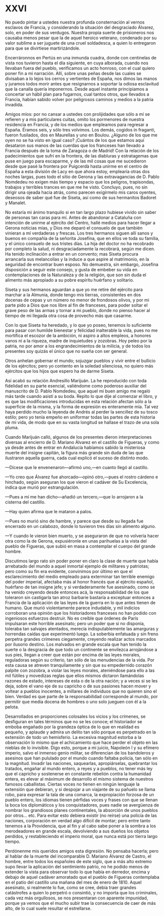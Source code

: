 # XXVI

No puedo pintar a ustedes nuestra profunda consternación al vernos esclavos de
Francia, y considerando la situación del desgraciado Álvarez, solo, en poder de
sus verdugos. Nuestra propia suerte de prisioneros nos causaba menos pesar que
la de aquel heroico veterano, condenado por su valor sublime a ser juguete de
una cruel soldadesca, a quien lo entregaron para que se divirtiese
martirizándole.

Encerráronnos en Pertús en una inmunda cuadra, donde con centinelas de vista
nos tuvieron hasta el día siguiente, en cuya alborada, cuando nos llevaban
fuera del pueblo, verificamos un acto honroso, con el cual quiero poner fin
a mi narración. Allí, sobre unas peñas desde las cuales se divisaban a lo lejos
los cerros y vertientes de España, nos dimos las manos y juramos todos morir
antes que resignarnos a soportar la odiosa esclavitud que la canalla quería
imponernos. Desde aquel instante principiamos a concertar un hábil plan para
fugarnos, cual tantos otros, que llevados a Francia, habían sabido volver por
peligrosos caminos y medios a la patria invadida.

Amigos míos: por no cansar a ustedes con prolijidades que sólo a mí se refieren
y a mis particulares cuitas, omito los pormenores de nuestra residencia en
Francia, y de los medios que empleamos para regresar a España. Éramos seis,
y sólo tres volvimos. Los demás, cogidos in fraganti, fueron fusilados, dos en
Maurellas y uno en Boulou. ¿Alguno de los que me oyen no se ha visto en igual
caso? ¡Cuántos de los que estamos aquí desataron sus manos de las cuerdas que
los franceses han llevado a Francia después de la toma de Zaragoza o de Madrid!
Con la relación de los padecimientos que sufrí en la frontera, de las diabluras
y estratagemas que puse en juego para escaparme, y de las mil cosas que me
sucedieron desde que pasé la frontera por Puigcerdà hasta unirme en el centro
de España a esta división de Lacy en que ahora estoy, emplearía otras dos
noches largas, pues todo el sitio de Gerona y las extravagancias de D. Pablo
Nomdedeu no exigen más tiempo y espacio que los peligros, trapisondas, trabajos
y terribles trances en que me he visto. Concluyo, pues, no sin dirigir una
ojeada hacia atrás, como parecen exigírmelo mis caros oyentes, deseosos de
saber qué fue de Siseta, así como de sus hermanitos Badoret y Manalet.

No estaría mi ánimo tranquilo si en tan largo plazo hubiese vivido sin saber de
personas tan caras para mí. Antes de abandonar a Cataluña con intención de
unirme al ejército del Centro, hallé medios para hacer llegar a Gerona noticias
mías, y Dios me deparó el consuelo de que también vinieran a mí verdaderas
y frescas. Los tres hermanos siguen allí sanos y buenos en compañía de la
señorita Josefina, que en ellos ve toda su familia, y el único consuelo de sus
tristes días. La hija del doctor no ha recobrado por completo la salud, ni
desgraciadamente la recobrará, según me dicen. Ha tenido inclinación a entrar
en un convento; mas Siseta procura arrancarla sus melancolías y la induce a que
aspire al matrimonio, en la seguridad de encontrar buen esposo. No demuestra,
sin embargo, Josefina disposición a seguir este consejo, y gusta de embeber su
vida en contemplaciones de la Naturaleza y de la religión, que son sin duda el
alimento más apropiado a su pobre espíritu huérfano y solitario.

Siseta y sus hermanos aguardan a que yo me retire del ejército para marchar
a la Almunia, donde tengo mis tierras, consistentes en dos docenas de cepas
y un número no menor de frondosos olivos, y por mi parte pido a Dios que nos
libre al fin de franceses, para poder soltar el grave peso de las armas
y tornar a mi pueblo, donde no pienso hacer al tiempo de mi llegada otra cosa
de provecho más que casarme.

Con lo que Siseta ha heredado, y lo que yo poseo, tenemos lo suficiente para
pasar con humilde bienestar y felicidad inalterable la vida, pues no me
mortifica el escozor de la ambición, ni aspiro a altos empleos, a honores vanos
ni a la riqueza, madre de inquietudes y zozobras. Hoy peleo por la patria, no
por amor a los engrandecimientos de la milicia, y de todos los presentes soy
quizás el único que no sueña con ser general.

Otros anhelan gobernar el mundo; sojuzgar pueblos y vivir entre el bullicio de
los ejércitos; pero yo contento en la soledad silenciosa, no quiero más
ejércitos que los hijos que espero ha de darme Siseta.

Así acabó su relación Andresillo Marijuán. La he reproducido con toda fidelidad
en su parte esencial, valiéndome como poderoso auxiliar del manuscrito de D.
Pablo Nomdedeu, que aquel mi buen amigo me regaló más tarde cuando asistí a su
boda. Repito lo que dije al comenzar el libro, y es que las modificaciones
introducidas en esta relación afectan sólo a la superficie de la misma, y la
forma de expresión es enteramente mía. Tal vez haya perdido mucho la leyenda de
Andrés al perder la sencillez de su tosco estilo; pero yo tenía empeño en
uniformar todas las partes de esta historia de mi vida, de modo que en su vasta
longitud se hallase el trazo de una sola pluma.

Cuando Marijuán calló, algunos de los presentes dieron interpretaciones
diversas al encierro de D. Mariano Álvarez en el castillo de Figueras, y como
ya desde antes de entrar en Andalucía habíamos sabido la misteriosa muerte del
insigne capitán, la figura más grande sin duda de las que ilustraron aquella
guerra, cada cual explicó el suceso de distinto modo.

—Dícese que le envenenaron—afirmó uno,—en cuanto llegó al castillo.

—Yo creo que Álvarez fue ahorcado—opinó otro,—pues el rostro cárdeno e
hinchado, según aseguran los que vieron el cadáver de Su Excelencia,
indica que murió por estrangulación.

—Pues a mí me han dicho—añadió un tercero,—que lo arrojaron a la cisterna del
castillo.

—Hay quien afirma que le mataron a palos.

—Pues no murió sino de hambre, y parece que desde su llegada fue encerrado en
un calabozo, donde lo tuvieron tres días sin alimento alguno.

—Y cuando le vieron bien muerto, y se aseguraron de que no volvería hacer otra
como la de Gerona, expusiéronle en unas parihuelas a la vista del pueblo de
Figueras, que subió en masa a contemplar el cuerpo del grande hombre.

Discutimos largo rato sin poder poner en claro la clase de muerte que había
arrebatado del mundo a aquel inmortal ejemplo de militares y patriotas; pero
como su fin era evidente, convinimos por último en que el esclarecimiento del
medio empleado para exterminar tan terrible enemigo del poder imperial,
afectaba más al honor francés que al ejército español, huérfano de tan insigne
jefe; y si verdaderamente fue asesinado, como se ha venido creyendo desde
entonces acá, la responsabilidad de los que toleraron sin castigarla tan atroz
barbarie bastaría a exceptuar entonces a Francia de la aplicación de las leyes
de la guerra en lo que antes tienen de humano. Que murió violentamente parece
indudable, y mil indicios corroboran una opinión que los historiadores
franceses no han podido con ingeniosos esfuerzos destruir. No es creíble que
órdenes de París impulsaran este horrible asesinato; pero un poder que si no
disponía, toleraba tan salvajes atentados, merecía indisputablemente las
amarguras y horrendas caídas que experimentó luego. La soberbia enfatuada y sin
freno perpetra grandes crímenes ciegamente, creyendo realizar actos marcados
por ilusorio destino. Los malvados en grande escala que han tenido la suerte
o la desgracia de que todo un continente se envilezca arrojándose a sus pies,
llegan a creer que están por encima de las leyes morales, reguladoras según su
criterio, tan sólo de las menudencias de la vida. Por esta causa se atreven
tranquilamente y sin que su empedernido corazón palpite con zozobra, a violar
las leyes morales, ateniéndose para ello a las mil fútiles y movedizas reglas
que ellos mismos dictaron llamándolas razones de estado, intereses de esta o de
la otra nación; y a veces si se les deja, sobre el vano eje de su capricho o de
sus pasiones hacen mover y voltear a pueblos inocentes, a millares de
individuos que no quieren sino el bien. Verdad es que parte de la
responsabilidad corresponde al mundo, por permitir que media docena de hombres
o uno solo jueguen con él a la pelota.

Desarrollados en proporciones colosales los vicios y los crímenes, se
desfiguran en tales términos que no se les conoce; el historiador se emboba
engañado por la grandeza óptica de lo que en realidad es pequeño, y aplaude
y admira un delito tan sólo porque es perpetrado en la extensión de todo un
hemisferio. La excesiva magnitud estorba a la observación lo mismo que el
achicamiento que hace perder el objeto en las nieblas de lo invisible. Digo
esto, porque a mi juicio, Napoleón I y su efímero imperio, salvo el inmenso
genio militar, se diferencian de los bandoleros y asesinos que han pululado por
el mundo cuando faltaba policía, tan sólo en la magnitud. Invadir las naciones,
saquearlas, apropiárselas, quebrantar los tratados, engañar al mundo entero,
a reyes y a pueblos, no tener más ley que el capricho y sostenerse en constante
rebelión contra la humanidad entera, es elevar al máximum de desarrollo el
mismo sistema de nuestros famosos caballistas. Ciertas voces no tienen en
ningún lenguaje la extensión que debieran, y si despojar a un viajante de su
pañuelo se llama robo, para expresar la tala de una comarca, la expropiación
forzosa de un pueblo entero, los idiomas tienen pérfidas voces y frases con que
se llenan la boca los diplomáticos y los conquistadores, pues nadie se
avergüenza de nombrar los grandiosos planes continentales, la absorción de unos
pueblos por otros... etc. Para evitar esto debiera existir (no reírse) una
policía de las naciones, corporación en verdad algo difícil de montar; pero
entre tanto tenemos a la Providencia, que al fin y al cabo sabe poner a la
sombra a los merodeadores en grande escala, devolviendo a sus dueños los
objetos perdidos, y restableciendo el imperio moral, que nunca está por tierra
largo tiempo.

Perdónenme mis queridos amigos esta digresión. No pensaba hacerla; pero al
hablar de la muerte del incomparable D. Mariano Álvarez de Castro, el hombre,
entre todos los españoles de este siglo, que a más alto extremo supo llevar la
aplicación del sentimiento patrio, no he podido menos de extender la vista para
observar todo lo que había en derredor, encima y debajo de aquel cadáver
amoratado que el pueblo de Figueras contemplaba en el patio del castillo una
mañana del mes de enero de 1810. Aquel asesinato, si realmente lo fue, como se
cree, debía traer grandes catástrofes a quien lo perpetró o consintió, y no
importa que los criminales, cada vez más orgullosos, se nos presentaran con
aparente impunidad, porque ya vemos que el mucho subir trae la consecuencia de
caer de más alto, de lo cual suele resultar el estrellarse.
